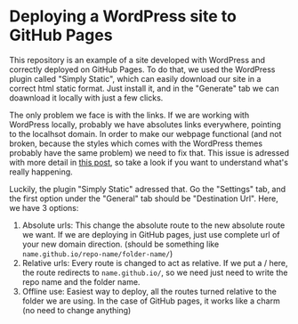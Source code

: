 # Deploying a WordPress site to GitHub Pages

This repository is an example of a site developed with WordPress and correctly deployed on GitHub Pages. To do that, we used the WordPress plugin called "Simply Static", which can easily download our site in a correct html static format. Just install it, and in the "Generate" tab we can doawnload it locally with just a few clicks.

The only problem we face is with the links. If we are working with WordPress locally, probably we have absolutes links everywhere, pointing to the localhsot domain. In order to make our webpage functional (and not broken, because the styles which comes with the WordPress themes probably have the same problem) we need to fix that. This issue is adressed with more detail in [this post](https://maximorlov.com/deploying-to-github-pages-dont-forget-to-fix-your-links/), so take a look if you want to understand what's really happening. 

Luckily, the plugin "Simply Static" adressed that. Go the "Settings" tab, and the first option under the "General" tab should be "Destination Url". Here, we have 3 options:
1. Absolute urls: This change the absolute route to the new absolute route we want. If we are deploying in GitHub pages, just use complete url of your new domain direction. (should be something like `name.github.io/repo-name/folder-name/`)
2. Relative urls: Every route is changed to act as relative. If we put a / here, the route redirects to `name.github.io/`, so we need just need to write the repo name and the folder name. 
3. Offline use: Easiest way to deploy, all the routes turned relative to the folder we are using. In the case of GitHub pages, it works like a charm (no need to change anything)

